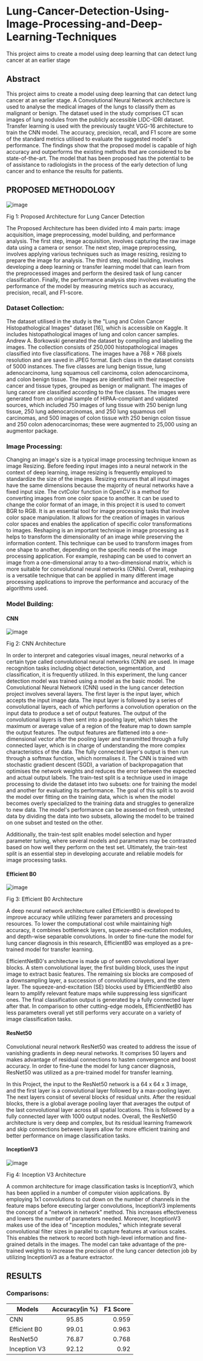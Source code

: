 # Lung-Cancer-Detection-Using-Image-Processing-and-Deep-Learning-Techniques
This project aims to create a model using deep learning that can detect lung cancer at an earlier stage
## Abstract
This project aims to create a model using deep learning that can detect lung cancer at an earlier stage. A Convolutional Neural Network architecture is used to analyse the medical images of the lungs to classify them as malignant or benign.   The dataset used in the study comprises CT scan images of lung nodules from the publicly accessible LIDC-IDRI dataset. Transfer learning is used with the previously taught VGG-16 architecture to train the CNN model. The accuracy, precision, recall, and F1 score are some of the standard metrics utilised to evaluate the suggested model's performance. The findings show that the proposed model is capable of high accuracy and outperforms the existing methods that are considered to be state-of-the-art. The model that has been proposed has the potential to be of assistance to radiologists in the process of the early detection of lung cancer and to enhance the results for patients.
## PROPOSED METHODOLOGY
![image](https://github.com/chirag1902/Lung-Cancer-Detection-Using-Image-Processing-and-Deep-Learning-Techniques/assets/71887495/8b30db95-9b30-45e8-a0cb-709b0c7b12a0)

 
Fig 1: Proposed Architecture for Lung Cancer Detection

The Proposed Architecture has been divided into 4 main parts: image acquisition, image preprocessing, model building, and performance analysis. The first step, image acquisition, involves capturing the raw image data using a camera or sensor. The next step, image preprocessing, involves applying various techniques such as image resizing, resizing to prepare the image for analysis. The third step, model building, involves developing a deep learning or transfer learning model that can learn from the preprocessed images and perform the desired task of lung cancer classification. Finally, the performance analysis step involves evaluating the performance of the model by measuring metrics such as accuracy, precision, recall, and F1-score.

### Dataset Collection:

The dataset utilised in the study is the "Lung and Colon Cancer Histopathological Images" dataset [16], which is accessible on Kaggle. It includes histopathological images of lung and colon cancer samples. Andrew A. Borkowski generated the dataset by compiling and labelling the images. The collection consists of 250,000 histopathological images classified into five classifications. The images have a 768 × 768 pixels resolution and are saved in JPEG format. Each class in the dataset consists of 5000 instances. The five classes are lung benign tissue, lung adenocarcinoma, lung squamous cell carcinoma, colon adenocarcinoma, and colon benign tissue. The images are identified with their respective cancer and tissue  types, grouped as benign or malignant. The images of lung cancer are classified according to the five classes.
The images were generated from an original sample of HIPAA-compliant and validated sources, which included 750 images of lung tissue with 250 benign lung tissue, 250 lung adenocarcinomas, and 250 lung squamous cell carcinomas, and 500 images of colon tissue with 250 benign colon tissue and 250 colon adenocarcinomas; these were augmented to 25,000 using an augmentor package.

### Image Processing:

Changing an image's size is a typical image processing technique known as image Resizing. Before feeding input images into a neural network in the context of deep learning, image resizing is frequently employed to standardize the size of the images. Resizing ensures that all input images have the same dimensions because the majority of neural networks have a fixed input size.
The cvtColor function in OpenCV is a method for converting images from one color space to another. It can be used to change the color format of an image, in this project it is used to convert BGR to RGB. It is an essential tool for image processing tasks that involve color space manipulation. It allows for the creation of images in various color spaces and enables the application of specific color transformations to images.
Reshaping is an important technique in image processing as it helps to transform the dimensionality of an image while preserving the information content. This technique can be used to transform images from one shape to another, depending on the specific needs of the image processing application. For example, reshaping can be used to convert an image from a one-dimensional array to a two-dimensional matrix, which is more suitable for convolutional neural networks (CNNs). Overall, reshaping is a versatile technique that can be applied in many different image processing applications to improve the performance and accuracy of the algorithms used.

### Model Building:
	
#### CNN

 ![image](https://github.com/chirag1902/Lung-Cancer-Detection-Using-Image-Processing-and-Deep-Learning-Techniques/assets/71887495/def9c845-2fa3-4b68-8daf-a2d952e1ee51)

Fig 2: CNN Architecture

In order to interpret and categories visual images, neural networks of a certain type called convolutional neural networks (CNN) are used. In image recognition tasks including object detection, segmentation, and classification, it is frequently utilized. In this experiment, the lung cancer detection model was trained using a  model as the basic model. The Convolutional Neural Network (CNN) used in the lung cancer detection project involves several layers. The first layer is the input layer, which accepts the input image data. The input layer is followed by a series of convolutional layers, each of which performs a convolution operation on the input data to produce a set of output features. 
The output of the convolutional layers is then sent into a pooling layer, which takes the maximum or average value of a region of the feature map to down sample the output features. The output features are flattened into a one-dimensional vector after the pooling layer and transmitted through a fully connected layer, which is in charge of understanding the more complex characteristics of the data. 
The fully connected layer's output is then run through a softmax function, which normalises it. The CNN is trained with stochastic gradient descent (SGD), a variation of backpropagation that optimises the network weights and reduces the error between the expected and actual output labels.
The train-test split is a technique used in image processing to divide the dataset into two subsets: one for training the model and another for evaluating its performance. The goal of this split is to avoid the model over fitting on the training data, which is when the model becomes overly specialized to the training data and struggles to generalize to new data. The model's performance can be assessed on fresh, untested data by dividing the data into two subsets, allowing the model to be trained on one subset and tested on the other. 

Additionally, the train-test split enables model selection and hyper parameter tuning, where several models and parameters may be contrasted based on how well they perform on the test set. Ultimately, the train-test split is an essential step in developing accurate and reliable models for image processing tasks.

#### Efficient B0

![image](https://github.com/chirag1902/Lung-Cancer-Detection-Using-Image-Processing-and-Deep-Learning-Techniques/assets/71887495/b30ee06b-42bd-4993-801b-7386f2394a40)

Fig 3: Efficient B0 Architecture

A deep neural network architecture called EfficientB0 is developed to improve accuracy while utilizing fewer parameters and processing resources. To lower the 
computational cost while maintaining high accuracy, it combines bottleneck layers, squeeze-and-excitation modules, and depth-wise separable convolutions. In order to fine-tune the model for lung cancer diagnosis in this research, EfficientB0 was employed as a pre-trained model for transfer learning.

EfficientNetB0's architecture is made up of seven convolutional layer blocks. A stem convolutional layer, the first building block, uses the input image to extract basic features. The remaining six blocks are composed of a downsampling layer, a succession of convolutional layers, and the stem layer. The squeeze-and-excitation (SE) blocks used by EfficientNetB0 also learn to amplify relevant feature maps while suppressing less significant ones. The final classification output is generated by a fully connected layer after that. In comparison to other cutting-edge models, EfficientNetB0 has less parameters overall yet still performs very accurate on a variety of image classification tasks.

#### ResNet50

Convolutional neural network ResNet50 was created to address the issue of vanishing gradients in deep neural networks. It comprises 50 layers and makes advantage of residual connections to hasten convergence and boost accuracy. In order to fine-tune the model for lung cancer diagnosis, ResNet50 was utilized as a pre-trained model for transfer learning.

In this Project, the input to the ResNet50 network is a 64 x 64 x 3 image, and the first layer is a convolutional layer followed by a max-pooling layer. The next layers consist of several blocks of residual units. After the residual blocks, there is a global average pooling layer that averages the output of the last convolutional layer across all spatial locations. This is followed by a fully connected layer with 1000 output nodes. Overall, the ResNet50 architecture is very deep and complex, but its residual learning framework and skip connections between layers allow for more efficient training and better performance on image classification tasks.

#### InceptionV3

 ![image](https://github.com/chirag1902/Lung-Cancer-Detection-Using-Image-Processing-and-Deep-Learning-Techniques/assets/71887495/4ca68a1e-aad8-4667-83b1-c48025daec7a)

Fig 4: Inception V3 Architecture

A common architecture for image classification tasks is InceptionV3, which has been applied in a number of computer vision applications. By employing 1x1 convolutions to cut down on the number of channels in the feature maps before executing larger convolutions, InceptionV3 implements the concept of a "network in network" method. This increases effectiveness and lowers the number of parameters needed. Moreover, InceptionV3 makes use of the idea of "inception modules," which integrate several convolutional filter sizes in parallel to capture features at various scales. This enables the network to record both high-level information and fine-grained details in the images. The model can take advantage of the pre-trained weights to increase the precision of the lung cancer detection job by utilizing InceptionV3 as a feature extractor.

## RESULTS

### Comparisons:

| Models        | Accuracy(in %)|F1 Score| 
| ------------- |:-------------:| -----:|
| CNN	        | 95.85		| 0.959 |
| Efficient B0  | 99.01	        | 0.963 |
| ResNet50      | 76.87         | 0.768 |
|Inception V3   | 92.12         |  0.92 |										
										



